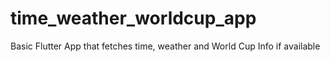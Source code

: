# time_weather_worldcup_app
Basic Flutter App that fetches time, weather and World Cup Info if available

